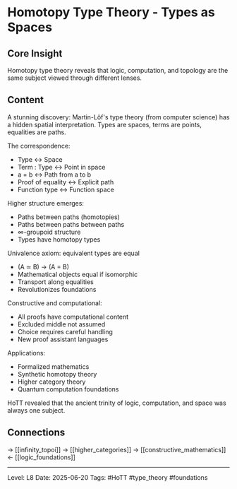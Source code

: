 # Homotopy Type Theory - Types as Spaces

## Core Insight
Homotopy type theory reveals that logic, computation, and topology are the same subject viewed through different lenses.

## Content
A stunning discovery: Martin-Löf's type theory (from computer science) has a hidden spatial interpretation. Types are spaces, terms are points, equalities are paths.

The correspondence:
- Type ↔ Space
- Term : Type ↔ Point in space
- a = b ↔ Path from a to b
- Proof of equality ↔ Explicit path
- Function type ↔ Function space

Higher structure emerges:
- Paths between paths (homotopies)
- Paths between paths between paths
- ∞-groupoid structure
- Types have homotopy types

Univalence axiom: equivalent types are equal
- (A ≃ B) → (A = B)
- Mathematical objects equal if isomorphic
- Transport along equalities
- Revolutionizes foundations

Constructive and computational:
- All proofs have computational content
- Excluded middle not assumed
- Choice requires careful handling
- New proof assistant languages

Applications:
- Formalized mathematics
- Synthetic homotopy theory
- Higher category theory
- Quantum computation foundations

HoTT revealed that the ancient trinity of logic, computation, and space was always one subject.

## Connections
→ [[infinity_topoi]]
→ [[higher_categories]]
→ [[constructive_mathematics]]
← [[logic_foundations]]

---
Level: L8
Date: 2025-06-20
Tags: #HoTT #type_theory #foundations